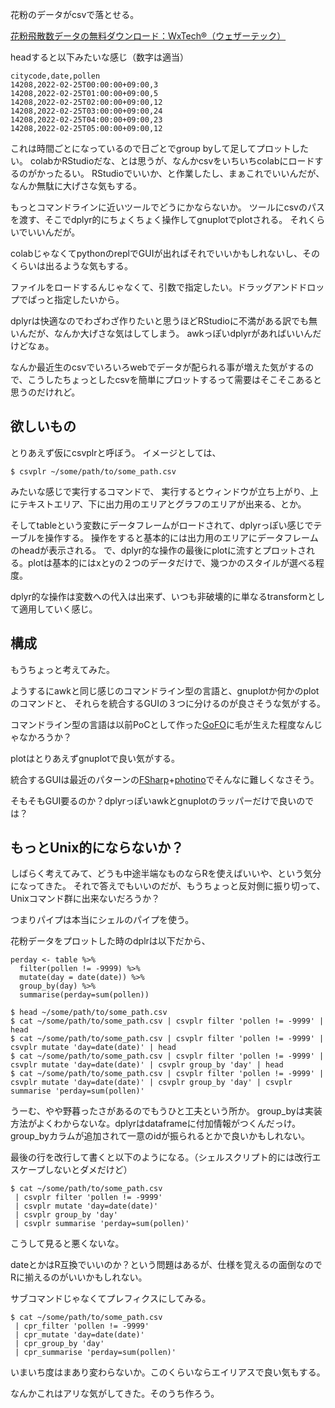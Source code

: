 花粉のデータがcsvで落とせる。

[花粉飛散数データの無料ダウンロード：WxTech®（ウェザーテック）](https://wxtech.weathernews.com/pollen/index.html)

headすると以下みたいな感じ（数字は適当）

```
citycode,date,pollen
14208,2022-02-25T00:00:00+09:00,3
14208,2022-02-25T01:00:00+09:00,5
14208,2022-02-25T02:00:00+09:00,12
14208,2022-02-25T03:00:00+09:00,24
14208,2022-02-25T04:00:00+09:00,23
14208,2022-02-25T05:00:00+09:00,12
```

これは時間ごとになっているので日ごとでgroup byして足してプロットしたい。
colabかRStudioだな、とは思うが、なんかcsvをいちいちcolabにロードするのがかったるい。
RStudioでいいか、と作業したし、まぁこれでいいんだが、なんか無駄に大げさな気もする。

もっとコマンドラインに近いツールでどうにかならないか。
ツールにcsvのパスを渡す、そこでdplyr的にちょくちょく操作してgnuplotでplotされる。
それくらいでいいんだが。

colabじゃなくてpythonのreplでGUIが出ればそれでいいかもしれないし、そのくらいは出るような気もする。

ファイルをロードするんじゃなくて、引数で指定したい。ドラッグアンドドロップでぱっと指定したいから。

dplyrは快適なのでわざわざ作りたいと思うほどRStudioに不満がある訳でも無いんだが、なんか大げさな気はしてしまう。
awkっぽいdplyrがあればいいんだけどなぁ。

なんか最近生のcsvでいろいろwebでデータが配られる事が増えた気がするので、こうしたちょっとしたcsvを簡単にプロットするって需要はそこそこあると思うのだけれど。

## 欲しいもの

とりあえず仮にcsvplrと呼ぼう。
イメージとしては、

```
$ csvplr ~/some/path/to/some_path.csv
```

みたいな感じで実行するコマンドで、
実行するとウィンドウが立ち上がり、上にテキストエリア、下に出力用のエリアとグラフのエリアが出来る、とか。

そしてtableという変数にデータフレームがロードされて、dplyrっぽい感じでテーブルを操作する。
操作をすると基本的には出力用のエリアにデータフレームのheadが表示される。
で、dplyr的な操作の最後にplotに流すとプロットされる。plotは基本的にはxとyの２つのデータだけで、幾つかのスタイルが選べる程度。

dplyr的な操作は変数への代入は出来ず、いつも非破壊的に単なるtransformとして適用していく感じ。

## 構成

もうちょっと考えてみた。

ようするにawkと同じ感じのコマンドライン型の言語と、gnuplotか何かのplotのコマンドと、
それらを統合するGUIの３つに分けるのが良さそうな気がする。

コマンドライン型の言語は以前PoCとして作った[GoFO](GoFO.md)に毛が生えた程度なんじゃなかろうか？

plotはとりあえずgnuplotで良い気がする。

統合するGUIは最近のパターンの[FSharp](FSharp.md)+[photino](photino.md)でそんなに難しくなさそう。

そもそもGUI要るのか？dplyrっぽいawkとgnuplotのラッパーだけで良いのでは？

## もっとUnix的にならないか？

しばらく考えてみて、どうも中途半端なものならRを使えばいいや、という気分になってきた。
それで答えでもいいのだが、もうちょっと反対側に振り切って、Unixコマンド群に出来ないだろうか？

つまりパイプは本当にシェルのパイプを使う。

花粉データをプロットした時のdplrは以下だから、

```
perday <- table %>%
  filter(pollen != -9999) %>%
  mutate(day = date(date)) %>%
  group_by(day) %>%
  summarise(perday=sum(pollen))
```

```
$ head ~/some/path/to/some_path.csv
$ cat ~/some/path/to/some_path.csv | csvplr filter 'pollen != -9999' | head
$ cat ~/some/path/to/some_path.csv | csvplr filter 'pollen != -9999' | csvplr mutate 'day=date(date)' | head
$ cat ~/some/path/to/some_path.csv | csvplr filter 'pollen != -9999' | csvplr mutate 'day=date(date)' | csvplr group_by 'day' | head
$ cat ~/some/path/to/some_path.csv | csvplr filter 'pollen != -9999' | csvplr mutate 'day=date(date)' | csvplr group_by 'day' | csvplr summarise 'perday=sum(pollen)'
```

うーむ、やや野暮ったさがあるのでもうひと工夫という所か。
group_byは実装方法がよくわからないな。dplyrはdataframeに付加情報がつくんだっけ。
group_byカラムが追加されて一意のidが振られるとかで良いかもしれない。

最後の行を改行して書くと以下のようになる。（シェルスクリプト的には改行エスケープしないとダメだけど）

```
$ cat ~/some/path/to/some_path.csv
 | csvplr filter 'pollen != -9999'
 | csvplr mutate 'day=date(date)'
 | csvplr group_by 'day'
 | csvplr summarise 'perday=sum(pollen)'
```

こうして見ると悪くないな。

dateとかはR互換でいいのか？という問題はあるが、仕様を覚えるの面倒なのでRに揃えるのがいいかもしれない。

サブコマンドじゃなくてプレフィクスにしてみる。

```
$ cat ~/some/path/to/some_path.csv
 | cpr_filter 'pollen != -9999'
 | cpr_mutate 'day=date(date)'
 | cpr_group_by 'day'
 | cpr_summarise 'perday=sum(pollen)'
```

いまいち度はまあり変わらないか。このくらいならエイリアスで良い気もする。

なんかこれはアリな気がしてきた。そのうち作ろう。